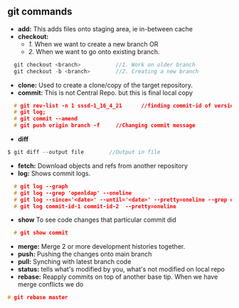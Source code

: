 ## git commands
- **add:**    This adds files onto staging area, ie in-between cache
- **checkout:**
  - _1._ When we want to create a new branch OR
  - _2._ When we want to go onto existing branch.
```c
  git checkout <branch>           //1. Work on older branch
  git checkout -b <branch>        //2. Creating a new branch
```
- **clone:** Used to create a clone/copy of the target repository.
- **commit:**    This is not Central Repo. but this is final local copy
```c
  # git rev-list -n 1 sssd-1_16_4_21      //finding commit-id of version
  # git log;   
  # git commit --amend    
  # git push origin branch -f     //Changing commit message
```
- **diff**
```c
$ git diff --output file        //Output in file
```
- **fetch:**    Download objects and refs from another repository
- **log:**    Shows commit logs.
```c
  # git log --graph
  # git log --grep 'openldap' --oneline
  # git log --since='<date>' --until='<date>' --pretty=oneline --grep openldap     //Look for commits between dates
  # git log commit-id-1 commit-id-2  --pretty=oneline                       //Look for commits between commit-ids
```
- **show** To see code changes that particular commit did
```c
  # git show commit
```
- **merge:**    Merge 2 or more development histories together.
- **push:**    Pushing the changes onto main branch
- **pull:**    Synching with latest branch code
- **status:**    tells what's modified by you, what's not modified on local repo
- **rebase:** Reapply commits on top of another base tip. When we have merge conflicts we do
```c
# git rebase master
```
